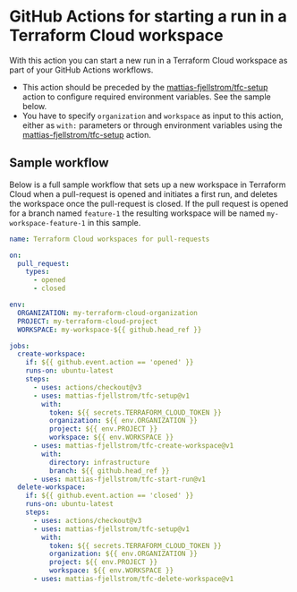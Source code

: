 # GitHub Actions for starting a run in a Terraform Cloud workspace

With this action you can start a new run in a Terraform Cloud workspace as part of your GitHub Actions workflows.

- This action should be preceded by the [mattias-fjellstrom/tfc-setup](https://github.com/mattias-fjellstrom/tfc-setup/blob/main/action.yaml) action to configure required environment variables. See the sample below.
- You have to specify `organization` and `workspace` as input to this action, either as `with:` parameters or through environment variables using the [mattias-fjellstrom/tfc-setup](https://github.com/mattias-fjellstrom/tfc-setup/blob/main/action.yaml) action.

## Sample workflow

Below is a full sample workflow that sets up a new workspace in Terraform Cloud when a pull-request is opened and initiates a first run, and deletes the workspace once the pull-request is closed. If the pull request is opened for a branch named `feature-1` the resulting workspace will be named `my-workspace-feature-1` in this sample.

```yaml
name: Terraform Cloud workspaces for pull-requests

on:
  pull_request:
    types:
      - opened
      - closed

env:
  ORGANIZATION: my-terraform-cloud-organization
  PROJECT: my-terraform-cloud-project
  WORKSPACE: my-workspace-${{ github.head_ref }}

jobs:
  create-workspace:
    if: ${{ github.event.action == 'opened' }}
    runs-on: ubuntu-latest
    steps:
      - uses: actions/checkout@v3
      - uses: mattias-fjellstrom/tfc-setup@v1
        with:
          token: ${{ secrets.TERRAFORM_CLOUD_TOKEN }}
          organization: ${{ env.ORGANIZATION }}
          project: ${{ env.PROJECT }}
          workspace: ${{ env.WORKSPACE }}
      - uses: mattias-fjellstrom/tfc-create-workspace@v1
        with:
          directory: infrastructure
          branch: ${{ github.head_ref }}
      - uses: mattias-fjellstrom/tfc-start-run@v1
  delete-workspace:
    if: ${{ github.event.action == 'closed' }}
    runs-on: ubuntu-latest
    steps:
      - uses: actions/checkout@v3
      - uses: mattias-fjellstrom/tfc-setup@v1
        with:
          token: ${{ secrets.TERRAFORM_CLOUD_TOKEN }}
          organization: ${{ env.ORGANIZATION }}
          project: ${{ env.PROJECT }}
          workspace: ${{ env.WORKSPACE }}
      - uses: mattias-fjellstrom/tfc-delete-workspace@v1
```